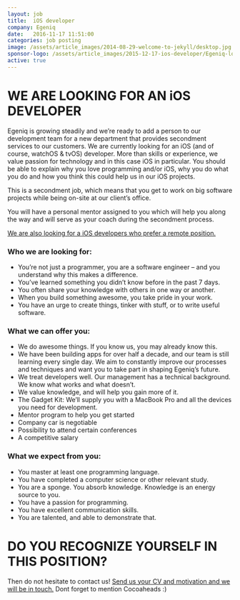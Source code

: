 ```yaml
---
layout: job
title:  iOS developer
company: Egeniq
date:   2016-11-17 11:51:00
categories: job posting
image: /assets/article_images/2014-08-29-welcome-to-jekyll/desktop.jpg
sponsor-logo: /assets/article_images/2015-12-17-ios-developer/Egeniq-logo.png
active: true
---
```


WE ARE LOOKING FOR AN iOS DEVELOPER
===================================

Egeniq is growing steadily and we’re ready to add a person to our development team for a new department that provides secondment services to our customers. We are currently looking for an iOS (and of course, watchOS & tvOS) developer. More than skills or experience, we value passion for technology and in this case iOS in particular. You should be able to explain why you love programming and/or iOS, why you do what you do and how you think this could help us in our iOS projects.

This is a secondment job, which means that you get to work on big software projects while being on-site at our client’s office.

You will have a personal mentor assigned to you which will help you along the way and will serve as your coach during the secondment process.

[We are also looking for a iOS developers who prefer a remote position.](http://jobs.cocoaheads.nl/job/posting/2015/12/17/ios-developer.html)

### Who we are looking for:

* You’re not just a programmer, you are a software engineer – and you understand why this makes a difference.
* You’ve learned something you didn’t know before in the past 7 days.
* You often share your knowledge with others in one way or another.
* When you build something awesome, you take pride in your work.
* You have an urge to create things, tinker with stuff, or to write useful software.

### What we can offer you:

* We do awesome things. If you know us, you may already know this.
* We have been building apps for over half a decade, and our team is still learning every single day. We aim to constantly improve our processes and techniques and want you to take part in shaping Egeniq’s future.
* We treat developers well. Our management has a technical background. We know what works and what doesn’t.
* We value knowledge, and will help you gain more of it.
* The Gadget Kit: We’ll supply you with a MacBook Pro and all the devices you need for development.
* Mentor program to help you get started
* Company car is negotiable
* Possibility to attend certain conferences
* A competitive salary

### What we expect from you:

* You master at least one programming language.
* You have completed a computer science or other relevant study.
* You are a sponge. You absorb knowledge. Knowledge is an energy source to you.
* You have a passion for programming.
* You have excellent communication skills.
* You are talented, and able to demonstrate that.

DO YOU RECOGNIZE YOURSELF IN THIS POSITION?
===========================================

Then do not hesitate to contact us! [Send us your CV and motivation and we will be in touch.](mailto:jobs@egeniq.com)
Dont forget to mention Cocoaheads :)
